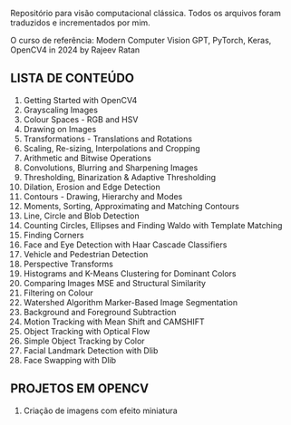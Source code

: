 Repositório para visão computacional clássica. 
Todos os arquivos foram traduzidos e incrementados por mim. 

O curso de referência: Modern Computer Vision GPT, PyTorch, Keras, OpenCV4 in 2024 by Rajeev Ratan

## **LISTA DE CONTEÚDO**


1. Getting Started with OpenCV4
2. Grayscaling Images
3. Colour Spaces - RGB and HSV
4. Drawing on Images
5. Transformations - Translations and Rotations
6. Scaling, Re-sizing, Interpolations and Cropping
7. Arithmetic and Bitwise Operations
8. Convolutions, Blurring and Sharpening Images
9. Thresholding, Binarization & Adaptive Thresholding
10. Dilation, Erosion and Edge Detection
11. Contours - Drawing, Hierarchy and Modes
12. Moments, Sorting, Approximating and Matching Contours
13. Line, Circle and Blob Detection
14. Counting Circles, Ellipses and Finding Waldo with Template Matching
15. Finding Corners
16. Face and Eye Detection with Haar Cascade Classifiers
17. Vehicle and Pedestrian Detection
18. Perspective Transforms
19. Histograms and K-Means Clustering for Dominant Colors
20. Comparing Images MSE and Structural Similarity
21. Filtering on Colour
22. Watershed Algorithm Marker-Based Image Segmentation
23. Background and Foreground Subtraction
24. Motion Tracking with Mean Shift and CAMSHIFT
25. Object Tracking with Optical Flow
26. Simple Object Tracking by Color
27. Facial Landmark Detection with Dlib
28. Face Swapping with Dlib

## **PROJETOS EM OPENCV** 

1. Criação de imagens com efeito miniatura

